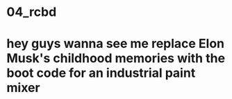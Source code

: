 # 04_rcbd
# hey guys wanna see me replace Elon Musk's childhood memories with the boot code for an industrial paint mixer